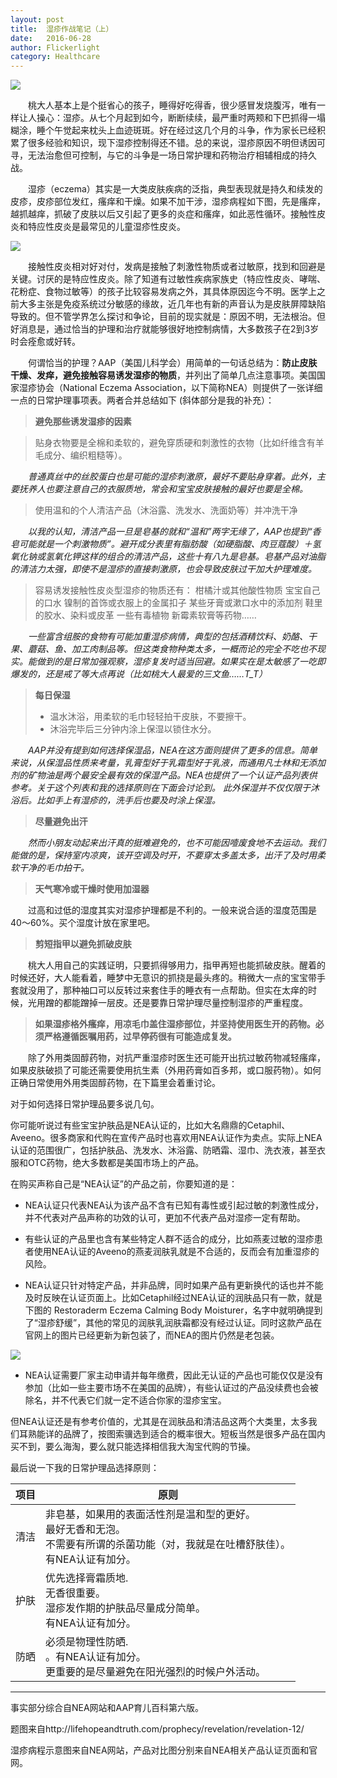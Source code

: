```yaml
---
layout: post
title:  湿疹作战笔记（上）
date:   2016-06-28
author: Flickerlight
category: Healthcare
---
```

<img src="/images/2016-06-28/woman-child-dragon.jpg">

&emsp;&emsp;桃大人基本上是个挺省心的孩子，睡得好吃得香，很少感冒发烧腹泻，唯有一样让人操心：湿疹。从七个月起到如今，断断续续，最严重时两颊和下巴抓得一塌糊涂，睡个午觉起来枕头上血迹斑斑。好在经过这几个月的斗争，作为家长已经积累了很多经验和知识，现下湿疹控制得还不错。总的来说，湿疹原因不明但诱因可寻，无法治愈但可控制，与它的斗争是一场日常护理和药物治疗相辅相成的持久战。

&emsp;&emsp;湿疹（eczema）其实是一大类皮肤疾病的泛指，典型表现就是持久和续发的皮疹，皮疹部位发红，瘙痒和干燥。如果不加干涉，湿疹病程如下图，先是瘙痒，越抓越痒，抓破了皮肤以后又引起了更多的炎症和瘙痒，如此恶性循环。接触性皮炎和特应性皮炎是最常见的儿童湿疹性皮炎。

<img src="/images/2016-06-28/red_dry_skin_flame.jpg">

&emsp;&emsp;接触性皮炎相对好对付，发病是接触了刺激性物质或者过敏原，找到和回避是关键。讨厌的是特应性皮炎。除了知道有过敏性疾病家族史（特应性皮炎、哮喘、花粉症、食物过敏等）的孩子比较容易发病之外，其具体原因迄今不明。医学上之前大多主张是免疫系统过分敏感的缘故，近几年也有新的声音认为是皮肤屏障缺陷导致的。但不管学界怎么探讨和争论，目前的现实就是：原因不明，无法根治。但好消息是，通过恰当的护理和治疗就能够很好地控制病情，大多数孩子在2到3岁时会痊愈或好转。

&emsp;&emsp;何谓恰当的护理？AAP（美国儿科学会）用简单的一句话总结为：**防止皮肤干燥、发痒，避免接触容易诱发湿疹的物质**，并列出了简单几点注意事项。美国国家湿疹协会（National Eczema Association，以下简称NEA）则提供了一张详细一点的日常护理事项表。两者合并总结如下 (斜体部分是我的补充）：

>**避免那些诱发湿疹的因素**

>贴身衣物要是全棉和柔软的，避免穿质硬和刺激性的衣物（比如纤维含有羊毛成分、编织粗糙等）。

_&emsp;&emsp;普通真丝中的丝胶蛋白也是可能的湿疹刺激原，最好不要贴身穿着。此外，主要抚养人也要注意自己的衣服质地，常会和宝宝皮肤接触的最好也要是全棉。_

>使用温和的个人清洁产品（沐浴露、洗发水、洗面奶等）并冲洗干净

_&emsp;&emsp;以我的认知，清洁产品一旦是皂基的就和“温和”两字无缘了，AAP也提到“香皂可能就是一个刺激物质”。避开成分表里有脂肪酸（如硬脂酸、肉豆蔻酸）＋氢氧化钠或氢氧化钾这样的组合的清洁产品，这些十有八九是皂基。皂基产品对油脂的清洁力太强，即使不是湿疹的直接刺激原，也会导致皮肤过干加大护理难度。_

>容易诱发接触性皮炎型湿疹的物质还有：
>  柑橘汁或其他酸性物质
>  宝宝自己的口水
>  镍制的首饰或衣服上的金属扣子
>  某些牙膏或漱口水中的添加剂
>  鞋里的胶水、染料或皮革
>  一些有毒植物
>  新霉素软膏等药物……

_&emsp;&emsp;一些富含组胺的食物有可能加重湿疹病情，典型的包括酒精饮料、奶酪、干果、蘑菇、鱼、加工肉制品等。但这类食物种类太多，一概而论的完全不吃也不现实。能做到的是日常加强观察，湿疹复发时适当回避。如果实在是太敏感了一吃即爆发的，还是戒了等大点再说（比如桃大人最爱的三文鱼……T_T）_

>**每日保湿**
>- 温水沐浴，用柔软的毛巾轻轻拍干皮肤，不要擦干。
>- 沐浴完毕后三分钟内涂上保湿以锁住水分。

_&emsp;&emsp;AAP并没有提到如何选择保湿品，NEA在这方面则提供了更多的信息。简单来说，从保湿品性质来考量，乳膏型好于乳霜型好于乳液，而通用凡士林和无添加剂的矿物油是两个最安全最有效的保湿产品。NEA也提供了一个认证产品列表供参考。关于这个列表和我的选择原则在下面会讨论到。
此外保湿并不仅仅限于沐浴后。比如手上有湿疹的，洗手后也要及时涂上保湿。_

>**尽量避免出汗**

_&emsp;&emsp;然而小朋友动起来出汗真的挺难避免的，也不可能因噎废食地不去运动。我们能做的是，保持室内凉爽，该开空调及时开，不要穿太多盖太多，出汗了及时用柔软干净的毛巾拍干。_

>**天气寒冷或干燥时使用加湿器**

&emsp;&emsp;过高和过低的湿度其实对湿疹护理都是不利的。一般来说合适的湿度范围是40～60%。买个湿度计放在家里吧。

>**剪短指甲以避免抓破皮肤**

&emsp;&emsp;桃大人用自己的实践证明，只要抓得够用力，指甲再短也能抓破皮肤。醒着的时候还好，大人能看着，睡梦中无意识的抓挠是最头疼的。稍微大一点的宝宝带手套就没用了，那种袖口可以反转过来套住手的睡衣有一点帮助。但实在太痒的时候，光用蹭的都能蹭掉一层皮。还是要靠日常护理尽量控制湿疹的严重程度。

>**如果湿疹格外瘙痒，用凉毛巾盖住湿疹部位，并坚持使用医生开的药物。必须严格遵循医嘱用药，过早停药很有可能造成复发。**

&emsp;&emsp;除了外用类固醇药物，对抗严重湿疹时医生还可能开出抗过敏药物减轻瘙痒，如果皮肤破损了可能还需要使用抗生素（外用药膏如百多邦，或口服药物）。如何正确日常使用外用类固醇药物，在下篇里会着重讨论。

对于如何选择日常护理品要多说几句。

你可能听说过有些宝宝护肤品是NEA认证的，比如大名鼎鼎的Cetaphil、Aveeno。很多商家和代购在宣传产品时也喜欢用NEA认证作为卖点。实际上NEA认证的范围很广，包括护肤品、洗发水、沐浴露、防晒霜、湿巾、洗衣液，甚至衣服和OTC药物，绝大多数都是美国市场上的产品。

在购买声称自己是“NEA认证”的产品之前，你要知道的是：

- NEA认证只代表NEA认为该产品不含有已知有毒性或引起过敏的刺激性成分，并不代表对产品声称的功效的认可，更加不代表产品对湿疹一定有帮助。

- 有些认证的产品里也含有某些特定人群不适合的成分，比如燕麦过敏的湿疹患者使用NEA认证的Aveeno的燕麦润肤乳就是不合适的，反而会有加重湿疹的风险。

- NEA认证只针对特定产品，并非品牌，同时如果产品有更新换代的话也并不能及时反映在认证页面上。比如Cetaphil经过NEA认证的润肤品只有一款，就是下图的 Restoraderm Eczema Calming Body Moisturer，名字中就明确提到了“湿疹舒缓”，其他的常见的润肤乳润肤霜都没有经过认证。同时这款产品在官网上的图片已经更新为新包装了，而NEA的图片仍然是老包装。

<img src="/images/2016-06-28/cetaphil_compare.jpeg">

- NEA认证需要厂家主动申请并每年缴费，因此无认证的产品也可能仅仅是没有参加（比如一些主要市场不在美国的品牌），有些认证过的产品没续费也会被除名，并不代表它们就一定不适合你家的湿疹宝宝。

但NEA认证还是有参考价值的，尤其是在润肤品和清洁品这两个大类里，太多我们耳熟能详的品牌了，按图索骥选到适合的概率很大。短板当然是很多产品在国内买不到，要么海淘，要么就只能选择相信我大淘宝代购的节操。

最后说一下我的日常护理品选择原则：

|项目|原则|
|---|---|
|清洁 | 非皂基，如果用的表面活性剂是温和型的更好。<br>最好无香和无泡。<br>不需要有所谓的杀菌功能（对，我就是在吐槽舒肤佳）。<br>有NEA认证有加分。|
|护肤|优先选择膏霜质地.<br>无香很重要。<br>湿疹发作期的护肤品尽量成分简单。<br>有NEA认证有加分。|
|防晒|必须是物理性防晒.<br>。有NEA认证有加分。<br>更重要的是尽量避免在阳光强烈的时候户外活动。|

------

事实部分综合自NEA网站和AAP育儿百科第六版。

题图来自http://lifehopeandtruth.com/prophecy/revelation/revelation-12/

湿疹病程示意图来自NEA网站，产品对比图分别来自NEA相关产品认证页面和官网。